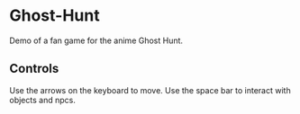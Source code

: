# Ghost-Hunt

Demo of a fan game for the anime Ghost Hunt.

## Controls

Use the arrows on the keyboard to move. Use the space bar to interact with objects and npcs.